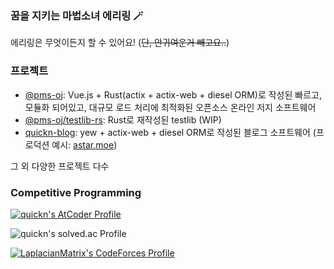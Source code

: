 ### 꿈을 지키는 마법소녀 에리링 🪄

에리링은 무엇이든지 할 수 있어요! (~~단, 안귀여운거 빼고요..~~)

### 프로젝트

- [@pms-oj](https://github.com/pms-oj): Vue.js + Rust(actix + actix-web + diesel ORM)로 작성된 빠르고, 모듈화 되어있고, 대규모 로드 처리에 최적화된 오픈소스 온라인 저지 소프트웨어
- [@pms-oj/testlib-rs](https://github.com/pms-oj/testlib-rs): Rust로 재작성된 testlib (WIP)
- [quickn-blog](https://github.com/quickn-blog/blog): yew + actix-web + diesel ORM로 작성된 블로그 소프트웨어 (프로덕션 예시: [astar.moe](https://astar.moe))

그 외 다양한 프로젝트 다수

### Competitive Programming

[![quickn's AtCoder Profile](https://atrating.baoshuo.dev/rating?username=quickn)](https://atcoder.jp/users/quickn)

![quickn's solved.ac Profile](https://github-readme-solvedac.hyp3rflow.vercel.app/api/?handle=quickn)

[![LaplacianMatrix's CodeForces Profile](https://cf.leed.at?id=LaplacianMatrix)](https://codeforces.com/profile/LaplacianMatrix)

<!--
**aaaadev/aaaadev** is a ✨ _special_ ✨ repository because its `README.md` (this file) appears on your GitHub profile.

Here are some ideas to get you started:

- 🔭 I’m currently working on ...
- 🌱 I’m currently learning ...
- 👯 I’m looking to collaborate on ...
- 🤔 I’m looking for help with ...
- 💬 Ask me about ...
- 📫 How to reach me: ...
- 😄 Pronouns: ...
- ⚡ Fun fact: ...
-->

